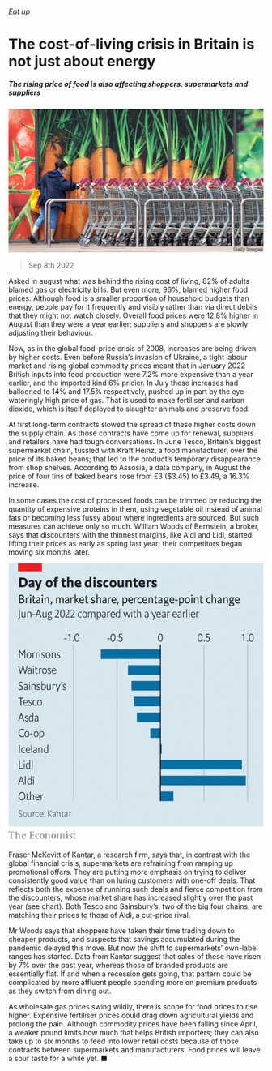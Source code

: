 ###### Eat up

# The cost-of-living crisis in Britain is not just about energy 

##### The rising price of food is also affecting shoppers, supermarkets and suppliers 

![image](images/20220910_BRP507.jpg) 

> Sep 8th 2022 

Asked in august what was behind the rising cost of living, 82% of adults blamed gas or electricity bills. But even more, 96%, blamed higher food prices. Although food is a smaller proportion of household budgets than energy, people pay for it frequently and visibly rather than via direct debits that they might not watch closely. Overall food prices were 12.8% higher in August than they were a year earlier; suppliers and shoppers are slowly adjusting their behaviour.

Now, as in the global food-price crisis of 2008, increases are being driven by higher costs. Even before Russia’s invasion of Ukraine, a tight labour market and rising global commodity prices meant that in January 2022 British inputs into food production were 7.2% more expensive than a year earlier, and the imported kind 6% pricier. In July these increases had ballooned to 14% and 17.5% respectively, pushed up in part by the eye-wateringly high price of gas. That is used to make fertiliser and carbon dioxide, which is itself deployed to slaughter animals and preserve food.

At first long-term contracts slowed the spread of these higher costs down the supply chain. As those contracts have come up for renewal, suppliers and retailers have had tough conversations. In June Tesco, Britain’s biggest supermarket chain, tussled with Kraft Heinz, a food manufacturer, over the price of its baked beans; that led to the product’s temporary disappearance from shop shelves. According to Assosia, a data company, in August the price of four tins of baked beans rose from £3 ($3.45) to £3.49, a 16.3% increase. 

In some cases the cost of processed foods can be trimmed by reducing the quantity of expensive proteins in them, using vegetable oil instead of animal fats or becoming less fussy about where ingredients are sourced. But such measures can achieve only so much. William Woods of Bernstein, a broker, says that discounters with the thinnest margins, like Aldi and Lidl, started lifting their prices as early as spring last year; their competitors began moving six months later.

![image](images/20220910_BRC779.png) 


Fraser McKevitt of Kantar, a research firm, says that, in contrast with the global financial crisis, supermarkets are refraining from ramping up promotional offers. They are putting more emphasis on trying to deliver consistently good value than on luring customers with one-off deals. That reflects both the expense of running such deals and fierce competition from the discounters, whose market share has increased slightly over the past year (see chart). Both Tesco and Sainsbury’s, two of the big four chains, are matching their prices to those of Aldi, a cut-price rival.

Mr Woods says that shoppers have taken their time trading down to cheaper products, and suspects that savings accumulated during the pandemic delayed this move. But now the shift to supermarkets’ own-label ranges has started. Data from Kantar suggest that sales of these have risen by 7% over the past year, whereas those of branded products are essentially flat. If and when a recession gets going, that pattern could be complicated by more affluent people spending more on premium products as they switch from dining out.

As wholesale gas prices swing wildly, there is scope for food prices to rise higher. Expensive fertiliser prices could drag down agricultural yields and prolong the pain. Although commodity prices have been falling since April, a weaker pound limits how much that helps British importers; they can also take up to six months to feed into lower retail costs because of those contracts between supermarkets and manufacturers. Food prices will leave a sour taste for a while yet. ■

